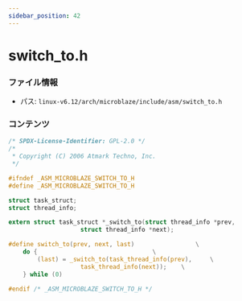 ```yaml
---
sidebar_position: 42
---
```

# switch_to.h

### ファイル情報

- パス: `linux-v6.12/arch/microblaze/include/asm/switch_to.h`

### コンテンツ

```h
/* SPDX-License-Identifier: GPL-2.0 */
/*
 * Copyright (C) 2006 Atmark Techno, Inc.
 */

#ifndef _ASM_MICROBLAZE_SWITCH_TO_H
#define _ASM_MICROBLAZE_SWITCH_TO_H

struct task_struct;
struct thread_info;

extern struct task_struct *_switch_to(struct thread_info *prev,
					struct thread_info *next);

#define switch_to(prev, next, last)					\
	do {								\
		(last) = _switch_to(task_thread_info(prev),		\
					task_thread_info(next));	\
	} while (0)

#endif /* _ASM_MICROBLAZE_SWITCH_TO_H */

```
